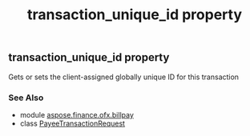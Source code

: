 ﻿---
title: transaction_unique_id property
second_title: Aspose.Finance for Python via .NET API References
description: 
type: docs
weight: 70
url: /python-net/aspose.finance.ofx.billpay/payeetransactionrequest/transaction_unique_id/
is_root: false
---

## transaction_unique_id property


Gets or sets the client-assigned globally unique ID for this transaction

### See Also
* module [aspose.finance.ofx.billpay](../../)
* class [PayeeTransactionRequest](/finance/python-net/aspose.finance.ofx.billpay/payeetransactionrequest)
